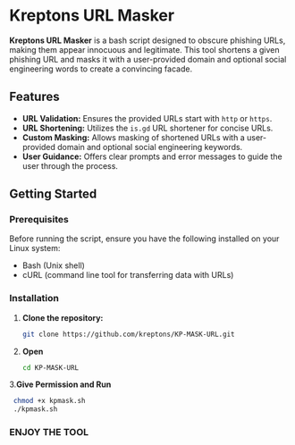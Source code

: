 # Kreptons URL Masker

**Kreptons URL Masker** is a bash script designed to obscure phishing URLs, making them appear innocuous and legitimate. This tool shortens a given phishing URL and masks it with a user-provided domain and optional social engineering words to create a convincing facade.

## Features

- **URL Validation:** Ensures the provided URLs start with `http` or `https`.
- **URL Shortening:** Utilizes the `is.gd` URL shortener for concise URLs.
- **Custom Masking:** Allows masking of shortened URLs with a user-provided domain and optional social engineering keywords.
- **User Guidance:** Offers clear prompts and error messages to guide the user through the process.

## Getting Started

### Prerequisites

Before running the script, ensure you have the following installed on your Linux system:

- Bash (Unix shell)
- cURL (command line tool for transferring data with URLs)

### Installation

1. **Clone the repository:**

   ```sh
   git clone https://github.com/kreptons/KP-MASK-URL.git

2. **Open**

   ```sh
   cd KP-MASK-URL

3.**Give Permission and Run**

   ```sh
    chmod +x kpmask.sh
    ./kpmask.sh
   ```
### ENJOY THE TOOL


